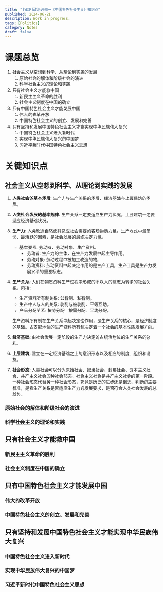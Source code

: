 ```yaml
---
title: "[WIP]政治必修一《中国特色社会主义》知识点"
published: 2024-06-21
description: Work in progress.
tags: [Politics]
category: Notes
draft: false
---
```


# 课题总览
1.  社会主义从空想到科学、从理论到实践的发展
    1. 原始社会的解体和阶级社会的演进
    2. 科学社会主义的理论和实践
2.  只有社会主义才能救中国
    1. 新民主主义革命的胜利
    2. 社会主义制度在中国的确立
3.  只有中国特色社会主义才能发展中国
    1. 伟大的改革开放
    2. 中国特色社会主义的创立、发展和完善
4.  只有坚持和发展中国特色社会主义才能实现中华民族伟大复兴
    1.  中国特色社会主义进入新时代
    2.   实现中华民族伟大复兴的中国梦
    3. 习近平新时代中国特色社会主义思想

# 关键知识点
## 社会主义从空想到科学、从理论到实践的发展
1.  **人类社会的基本矛盾**: 生产力与生产关系的矛盾、经济基础与上层建筑的矛盾。
2.  **人类社会发展的基本规律**: 生产关系一定要适应生产力状况，上层建筑一定要适应经济基础状况。
3.  **生产力**: 人类改造自然使其适应社会需要的客观物质力量。生产方式中最革命、最活跃的因素，是社会发展的最终决定力量。
    - 基本要素: 劳动者、劳动对象、生产资料。
        - 劳动者: 生产力的主体，在生产力发展中起主导作用。
        - 劳动对象: 劳动过程中被加工改造的物。
        - 劳动资料: 劳动资料中起决定作用的是生产工具，生产工具是生产力发展水平的重要标志。
4.  **生产关系**: 人们在物质资料生产过程中形成的不以人的意志为转移的社会关系。包括:

    - 生产资料所有制关系: 公有制、私有制。
    - 生产中人与人的关系: 剥削与被剥削、平等互助。
    - 产品分配关系: 按劳分配、按需分配、平均分配。

    生产资料所有制在生产关系中起决定性作用，是生产关系的核心，是经济制度的基础。占支配地位的生产资料所有制决定着一个社会的基本性质发展方向。
5.  **经济基础**: 由社会发展一定阶段的生产力决定的占统治地位的生产关系的总和。
6.  **上层建筑**: 建立在一定经济基础之上的意识形态以及相应的制度、组织和设施。
7.  **社会形态**: 人类社会可以分为原始社会、奴隶社会、封建社会、资本主义社会、共产主义社会五种社会形态。社会主义社会是共产主义社会的第一阶段。<br>
    一种社会形态代替另一种社会形态，究竟是历史的进步还是倒退，判断的主要标准，是看生产关系是否适应生产力的发展要求，是否符合人类社会发展的总趋势。
### 原始社会的解体和阶级社会的演进
### 科学社会主义的理论和实践
## 只有社会主义才能救中国
### 新民主主义革命的胜利
### 社会主义制度在中国的确立
## 只有中国特色社会主义才能发展中国
### 伟大的改革开放
### 中国特色社会主义的创立、发展和完善
## 只有坚持和发展中国特色社会主义才能实现中华民族伟大复兴
###  中国特色社会主义进入新时代
###   实现中华民族伟大复兴的中国梦
### 习近平新时代中国特色社会主义思想